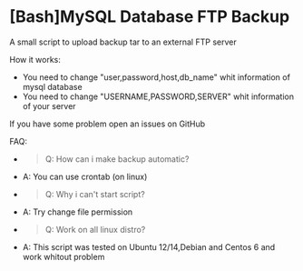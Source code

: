 [Bash]MySQL Database FTP Backup
======================

A small script to upload backup tar to an external FTP server

How it works:
* You need to change "user,password,host,db_name" whit information of mysql database
* You need to change "USERNAME,PASSWORD,SERVER" whit information of your server

If you have some problem open an issues on GitHub

FAQ:

* >Q: How can i make backup automatic?
* A: You can use crontab (on linux)

* >Q: Why i can't start script?
* A: Try change file permission

* >Q: Work on all linux distro?
* A: This script was tested on Ubuntu 12/14,Debian and Centos 6 and work whitout problem